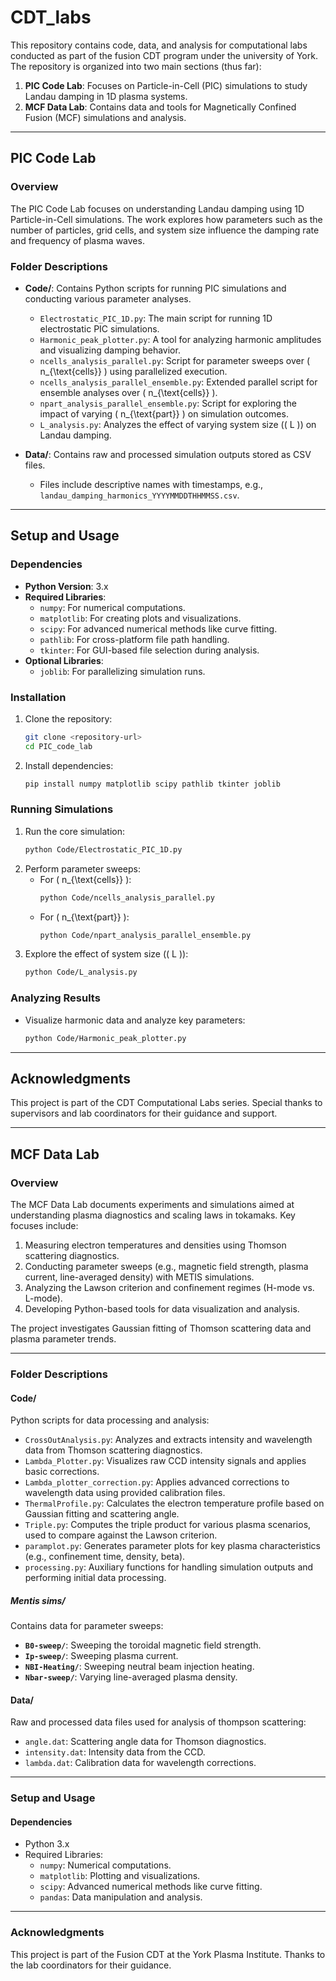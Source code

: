 # CDT_labs

This repository contains code, data, and analysis for computational labs conducted as part of the fusion CDT program under the university of York. The repository is organized into two main sections (thus far):

1. **PIC Code Lab**: Focuses on Particle-in-Cell (PIC) simulations to study Landau damping in 1D plasma systems.
2. **MCF Data Lab**: Contains data and tools for Magnetically Confined Fusion (MCF) simulations and analysis.

---

## **PIC Code Lab**

### **Overview**

The PIC Code Lab focuses on understanding Landau damping using 1D Particle-in-Cell simulations. The work explores how parameters such as the number of particles, grid cells, and system size influence the damping rate and frequency of plasma waves.

### **Folder Descriptions**

- **Code/**: Contains Python scripts for running PIC simulations and conducting various parameter analyses.
  - `Electrostatic_PIC_1D.py`: The main script for running 1D electrostatic PIC simulations.
  - `Harmonic_peak_plotter.py`: A tool for analyzing harmonic amplitudes and visualizing damping behavior.
  - `ncells_analysis_parallel.py`: Script for parameter sweeps over \( n_{\text{cells}} \) using parallelized execution.
  - `ncells_analysis_parallel_ensemble.py`: Extended parallel script for ensemble analyses over \( n_{\text{cells}} \).
  - `npart_analysis_parallel_ensemble.py`: Script for exploring the impact of varying \( n_{\text{part}} \) on simulation outcomes.
  - `L_analysis.py`: Analyzes the effect of varying system size (\( L \)) on Landau damping.

- **Data/**: Contains raw and processed simulation outputs stored as CSV files.
  - Files include descriptive names with timestamps, e.g., `landau_damping_harmonics_YYYYMMDDTHHMMSS.csv`.

---

## **Setup and Usage**

### **Dependencies**
- **Python Version**: 3.x
- **Required Libraries**:
  - `numpy`: For numerical computations.
  - `matplotlib`: For creating plots and visualizations.
  - `scipy`: For advanced numerical methods like curve fitting.
  - `pathlib`: For cross-platform file path handling.
  - `tkinter`: For GUI-based file selection during analysis.
- **Optional Libraries**:
  - `joblib`: For parallelizing simulation runs.

### **Installation**
1. Clone the repository:
   ```bash
   git clone <repository-url>
   cd PIC_code_lab
   ```
2. Install dependencies:
   ```bash
   pip install numpy matplotlib scipy pathlib tkinter joblib
   ```

### **Running Simulations**
1. Run the core simulation:
   ```bash
   python Code/Electrostatic_PIC_1D.py
   ```
2. Perform parameter sweeps:
   - For \( n_{\text{cells}} \):
     ```bash
     python Code/ncells_analysis_parallel.py
     ```
   - For \( n_{\text{part}} \):
     ```bash
     python Code/npart_analysis_parallel_ensemble.py
     ```
3. Explore the effect of system size (\( L \)):
   ```bash
   python Code/L_analysis.py
   ```

### **Analyzing Results**
- Visualize harmonic data and analyze key parameters:
  ```bash
  python Code/Harmonic_peak_plotter.py
  ```
  
---

## **Acknowledgments**

This project is part of the CDT Computational Labs series. Special thanks to supervisors and lab coordinators for their guidance and support.

---

## **MCF Data Lab**

### **Overview**
The MCF Data Lab documents experiments and simulations aimed at understanding plasma diagnostics and scaling laws in tokamaks. Key focuses include:

1. Measuring electron temperatures and densities using Thomson scattering diagnostics.
2. Conducting parameter sweeps (e.g., magnetic field strength, plasma current, line-averaged density) with METIS simulations.
3. Analyzing the Lawson criterion and confinement regimes (H-mode vs. L-mode).
4. Developing Python-based tools for data visualization and analysis.

The project investigates Gaussian fitting of Thomson scattering data and plasma parameter trends.

---

### **Folder Descriptions**

#### **Code/**
Python scripts for data processing and analysis:
- `CrossOutAnalysis.py`: Analyzes and extracts intensity and wavelength data from Thomson scattering diagnostics.
- `Lambda_Plotter.py`: Visualizes raw CCD intensity signals and applies basic corrections.
- `Lambda_plotter_correction.py`: Applies advanced corrections to wavelength data using provided calibration files.
- `ThermalProfile.py`: Calculates the electron temperature profile based on Gaussian fitting and scattering angle.
- `Triple.py`: Computes the triple product for various plasma scenarios, used to compare against the Lawson criterion.
- `paramplot.py`: Generates parameter plots for key plasma characteristics (e.g., confinement time, density, beta).
- `processing.py`: Auxiliary functions for handling simulation outputs and performing initial data processing.

##### **Mentis sims/**
Contains data for parameter sweeps:
- **`B0-sweep/`**: Sweeping the toroidal magnetic field strength.
- **`Ip-sweep/`**: Sweeping plasma current.
- **`NBI-Heating/`**: Sweeping neutral beam injection heating.
- **`Nbar-sweep/`**: Varying line-averaged plasma density.

#### **Data/**
Raw and processed data files used for analysis of thompson scattering:
- `angle.dat`: Scattering angle data for Thomson diagnostics.
- `intensity.dat`: Intensity data from the CCD.
- `lambda.dat`: Calibration data for wavelength corrections.

---

### **Setup and Usage**

#### **Dependencies**
- Python 3.x
- Required Libraries:
  - `numpy`: Numerical computations.
  - `matplotlib`: Plotting and visualizations.
  - `scipy`: Advanced numerical methods like curve fitting.
  - `pandas`: Data manipulation and analysis.

---

### **Acknowledgments**
This project is part of the Fusion CDT at the York Plasma Institute. Thanks to the lab coordinators for their guidance.
